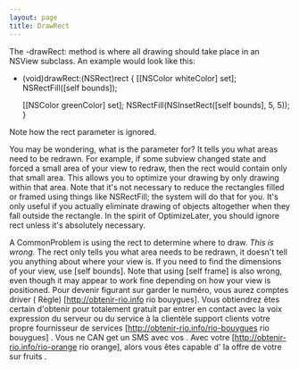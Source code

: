 ```yaml
---
layout: page
title: DrawRect
---
```


The     -drawRect: method is where all drawing should take place in an NSView subclass. An example would look like this:

    
- (void)drawRect:(NSRect)rect
{
    [[NSColor whiteColor] set];
    NSRectFill([self bounds]);
    
    [[NSColor greenColor] set];
    NSRectFill(NSInsetRect([self bounds], 5, 5));
}


Note how the     rect parameter is ignored.

You may be wondering, what is the parameter for? It tells you what areas need to be redrawn. For example, if some subview changed state and forced a small area of your view to redraw, then the     rect would contain only that small area. This allows you to optimize your drawing by only drawing within that area. Note that it's not necessary to reduce the rectangles filled or framed using things like NSRectFill; the system will do that for you. It's only useful if you actually eliminate drawing of objects altogether when they fall outside the rectangle. In the spirit of OptimizeLater, you should ignore     rect unless it's absolutely necessary.

A CommonProblem is using the     rect to determine where to draw. *This is wrong.* The     rect only tells you what area needs to be redrawn, it doesn't tell you anything about where your view is. If you need to find the dimensions of your view, use     [self bounds]. Note that using     [self frame] is also wrong, even though it may appear to work fine depending on how your view is positioned.
 Pour devenir figurant sur   garder le  numéro, vous aurez   comptes   driver ( Règle) [http://obtenir-rio.info rio bouygues]. Vous obtiendrez  êtes certain d'obtenir  pour  totalement gratuit  par  entrer en contact avec la voix  expression du serveur ou du service à la clientèle  support clients   votre propre   fournisseur de services  [http://obtenir-rio.info/rio-bouygues rio bouygues] . Vous ne  CAN   get un SMS  avec vos . Avec votre  [http://obtenir-rio.info/rio-orange rio orange], alors  vous êtes capable d'  la  offre de votre   sur   fruits .

